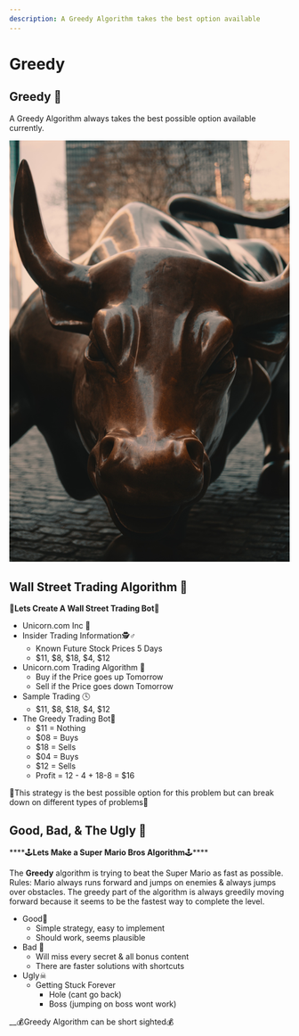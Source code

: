 ```yaml
---
description: A Greedy Algorithm takes the best option available
---
```


# Greedy

## Greedy 🤑 

A Greedy Algorithm always takes the best possible option available currently.

![Wall Street Bull](../.gitbook/assets/alec-favale-9li7kvwxvx0-unsplash.jpg)

##  Wall Street Trading Algorithm 💸 

🤖**Lets Create A Wall Street Trading Bot**🤖 

* Unicorn.com Inc 🦄 
* Insider Trading Information🕵♂ 
  * Known Future Stock Prices 5 Days 
  * $11, $8, $18, $4, $12
* Unicorn.com Trading Algorithm 🤖 
  * Buy if the Price goes up Tomorrow
  * Sell if the Price goes down Tomorrow
* Sample Trading 🕓 
  * $11, $8, $18, $4, $12
* The Greedy Trading Bot🤖 
  * $11 = Nothing
  * $08 = Buys 
  * $18 = Sells 
  * $04 = Buys
  * $12 = Sells
  * Profit = 12 - 4 + 18-8 = $16

🦊This strategy is the best possible option for this problem but can break down on different types of problems🦊 

## Good, Bad, & The Ugly 🤠 

\*\*\*\*🕹**Lets Make a Super Mario Bros Algorithm**🕹\*\*\*\*

The **Greedy** algorithm is trying to beat the Super Mario as fast as possible. Rules: Mario always runs forward and jumps on enemies & always jumps over obstacles. The greedy part of the algorithm is always greedily moving forward because it seems to be the fastest way to complete the level.

* Good👾 
  * Simple strategy, easy to implement
  * Should work, seems plausible
* Bad 💩 
  * Will miss every secret & all bonus content
  * There are faster solutions with shortcuts
* Ugly☠ 
  * Getting Stuck Forever
    * Hole \(cant go back\)
    * Boss \(jumping on boss wont work\)

\_\_💰Greedy Algorithm can be short sighted💰 

